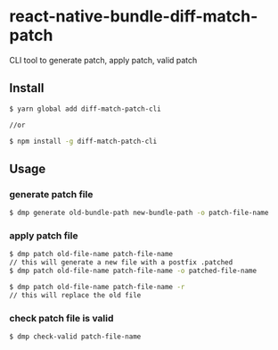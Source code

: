 # react-native-bundle-diff-match-patch

CLI tool to generate patch, apply patch, valid patch

## Install

```bash
$ yarn global add diff-match-patch-cli

//or

$ npm install -g diff-match-patch-cli
```

## Usage

### generate patch file

```bash
$ dmp generate old-bundle-path new-bundle-path -o patch-file-name
```

### apply patch file

```bash
$ dmp patch old-file-name patch-file-name
// this will generate a new file with a postfix .patched
$ dmp patch old-file-name patch-file-name -o patched-file-name

$ dmp patch old-file-name patch-file-name -r
// this will replace the old file
```

### check patch file is valid

```bash
$ dmp check-valid patch-file-name
```
